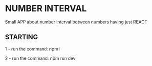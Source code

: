 # NUMBER INTERVAL
Small APP about number interval between numbers having just REACT

## STARTING
1 - run the command: npm i

2 - run the command: npm run dev